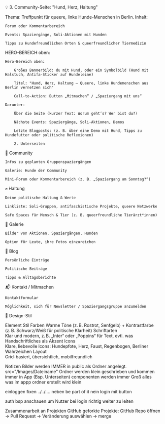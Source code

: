 💡 3. Community-Seite: "Hund, Herz, Haltung"

Thema: Treffpunkt für queere, linke Hunde-Menschen in Berlin.
Inhalt:

    Forum oder Kommentarbereich

    Events: Spaziergänge, Soli-Aktionen mit Hunden

    Tipps zu Hundefreundlichen Orten & queerfreundlicher Tiermedizin

HERO-BEREICH oben:


    Hero-Bereich oben:

        Großes Bannerbild: du mit Hund, oder ein Symbolbild (Hund mit Halstuch, Antifa-Sticker auf Hundeleine)

        Titel: "Hund, Herz, Haltung – Queere, linke Hundemenschen aus Berlin vernetzen sich"

        Call-to-Action: Button „Mitmachen“ / „Spaziergang mit uns“

    Darunter:

        Über die Seite (kurzer Text: Worum geht’s? Wer bist du?)

        Nächste Events: Spaziergänge, Soli-Aktionen, Demos

        Letzte Blogposts: (z. B. über eine Demo mit Hund, Tipps zu Hundefutter oder politische Reflexionen)

        2. Unterseiten
🐶 Community

    Infos zu geplanten Gruppenspaziergängen

    Galerie: Hunde der Community

    Mini-Forum oder Kommentarbereich (z. B. „Spaziergang am Sonntag?“)

✊ Haltung

    Deine politische Haltung & Werte

    Linkliste: Soli-Gruppen, antifaschistische Projekte, queere Netzwerke

    Safe Spaces für Mensch & Tier (z. B. queerfreundliche Tierärzt*innen)

📸 Galerie

    Bilder von Aktionen, Spaziergängen, Hunden

    Option für Leute, ihre Fotos einzureichen

📝 Blog

    Persönliche Einträge

    Politische Beiträge

    Tipps & Alltagsberichte

📬 Kontakt / Mitmachen

    Kontaktformular

    Möglichkeit, sich für Newsletter / Spaziergangsgruppe anzumelden

🎨 Design-Stil

Element	Stil
Farben	Warme Töne (z. B. Rostrot, Senfgelb) + Kontrastfarbe (z. B. Schwarz/Weiß für politische Klarheit)
Schriftarten	
Klar und modern, z. B. „Inter“ oder „Poppins“ für Text, evtl. was Handschriftliches als Akzent
Icons	
Klare, liebevolle Icons: Hundepfote, Herz, Faust, Regenbogen, Berliner Wahrzeichen
Layout	
Grid-basiert, übersichtlich, mobilfreundlich

Notizen
Bilder werden IMMER in public als Ordner angelegt. 
src="/Images/Dateiname"
Ordner werden klein geschrieben und kommen immer in App (Bsp. Unterseiten) componenten werden immer Groß alles was im appp ordner erstellt wird klein

einloggen fixen ../../.... neben be part of it nein login mit button


auth bsp anschauen um Nutzer bei login richtig weiter zu leiten

Zusammenarbeit an Projekten
GitHub geforkte Projekte: GitHub Repo öffnen -> Pull Request -> Veränderung auswählen -> merge 